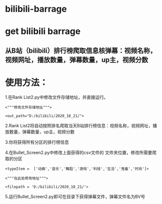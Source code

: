 # bilibili-barrage
# get bilibili barrage
## 从B站（bilibili）排行榜爬取信息核弹幕：视频名称，视频网址，播放数量，弹幕数量，up主，视频分数

# 使用方法：

1.在Rank List2.py中修改文件存储地址，并直接运行。 

`<"""修改文件存储地址""">`

`<out_path="D:/bilibili/2020_10_21/">`


2.Rank List2将自动按照排名爬取当天B站排行榜信息：视频名称，视频网址，播放数量，弹幕数量，up主，视频分数

3.你将获得所有分区的排行榜信息

4.在Bullet_Screen2.py中修改上面获得的csv文件的   文件夹位置，修改所需要爬取的分区

`<typeItem =  ['动画','音乐','舞蹈','游戏','科技','生活','鬼畜','时尚']>`


`<"""在此处修改地址""">`

`<filepath = 'D:/bilibili/2020_10_21/'>`

5.运行Bullet_Screen2.py即可在目录下获得弹幕文件，弹幕文件名为BV号
